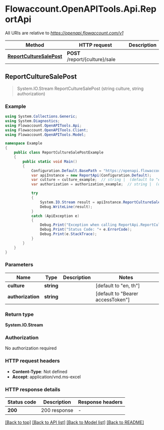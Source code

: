 # Flowaccount.OpenAPITools.Api.ReportApi

All URIs are relative to *https://openapi.flowaccount.com/v1*

Method | HTTP request | Description
------------- | ------------- | -------------
[**ReportCultureSalePost**](ReportApi.md#reportculturesalepost) | **POST** /report/{culture}/sale | 



## ReportCultureSalePost

> System.IO.Stream ReportCultureSalePost (string culture, string authorization)



### Example

```csharp
using System.Collections.Generic;
using System.Diagnostics;
using Flowaccount.OpenAPITools.Api;
using Flowaccount.OpenAPITools.Client;
using Flowaccount.OpenAPITools.Model;

namespace Example
{
    public class ReportCultureSalePostExample
    {
        public static void Main()
        {
            Configuration.Default.BasePath = "https://openapi.flowaccount.com/v1";
            var apiInstance = new ReportApi(Configuration.Default);
            var culture = culture_example;  // string |  (default to "en, th")
            var authorization = authorization_example;  // string |  (default to "Bearer accessToken")

            try
            {
                System.IO.Stream result = apiInstance.ReportCultureSalePost(culture, authorization);
                Debug.WriteLine(result);
            }
            catch (ApiException e)
            {
                Debug.Print("Exception when calling ReportApi.ReportCultureSalePost: " + e.Message );
                Debug.Print("Status Code: "+ e.ErrorCode);
                Debug.Print(e.StackTrace);
            }
        }
    }
}
```

### Parameters


Name | Type | Description  | Notes
------------- | ------------- | ------------- | -------------
 **culture** | **string**|  | [default to &quot;en, th&quot;]
 **authorization** | **string**|  | [default to &quot;Bearer accessToken&quot;]

### Return type

**System.IO.Stream**

### Authorization

No authorization required

### HTTP request headers

- **Content-Type**: Not defined
- **Accept**: application/vnd.ms-excel

### HTTP response details
| Status code | Description | Response headers |
|-------------|-------------|------------------|
| **200** | 200 response |  -  |

[[Back to top]](#)
[[Back to API list]](../README.md#documentation-for-api-endpoints)
[[Back to Model list]](../README.md#documentation-for-models)
[[Back to README]](../README.md)

